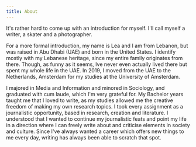 ```yaml
---
title: About
---
```

It's rather hard to come up with an introduction for myself. I'll call myself a writer, a skater and a photographer. 

For a more formal introduction, my name is Lea and I am from Lebanon, but was raised in Abu Dhabi (UAE) and born in the United States. I identify mostly with my Lebanese heritage, since my entire family originates from there. Though, as funny as it seems, Ive never even actually lived there but spent my whole life in the UAE. In 2019, I moved from the UAE to the Netherlands, Amsterdam for my studies at the University of Amsterdam. 

I majored in Media and Information and minored in Sociology, and graduated with cum laude, which I'm very grateful for. My Bachelor years taught me that I loved to write, as my studies allowed me the creative freedom of making my own research topics. I took every assignment as a journalistic opportunity, based in research, creation and literature. I understood that I wanted to continue my journalistic feats and point my life in a direction where I can freely write about and criticise elements in society and culture. Since I've always wanted a career which offers new things to me every day, writing has always been able to scratch that spot.